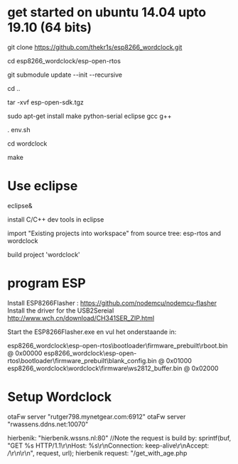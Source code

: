 get started on ubuntu 14.04 upto 19.10 (64 bits)
===========================================
git clone https://github.com/thekr1s/esp8266_wordclock.git

cd esp8266_wordclock/esp-open-rtos

git submodule update --init --recursive

cd ..

tar -xvf esp-open-sdk.tgz 

sudo apt-get install make python-serial eclipse gcc g++

. env.sh

cd wordclock

make

# Use eclipse
eclipse&

install C/C++ dev tools in eclipse

import "Existing projects into workspace" from source tree: esp-rtos and wordclock

build project 'wordclock'

program ESP
============
Install ESP8266Flasher : https://github.com/nodemcu/nodemcu-flasher
Install the driver for the USB2Sereial http://www.wch.cn/download/CH341SER_ZIP.html

Start the ESP8266Flasher.exe en vul het onderstaande in:

esp8266_wordclock\esp-open-rtos\bootloader\firmware_prebuilt\rboot.bin            @ 0x00000
esp8266_wordclock\esp-open-rtos\bootloader\firmware_prebuilt\blank_config.bin     @ 0x01000
esp8266_wordclock\wordclock\firmware\ws2812_buffer.bin                            @ 0x02000


Setup Wordclock
==============
otaFw server "rutger798.mynetgear.com:6912"
otaFw server "rwassens.ddns.net:10070"

hierbenik: "hierbenik.wssns.nl:80"
//Note the request is build by: sprintf(buf, "GET %s HTTP/1.1\r\nHost: %s\r\nConnection: keep-alive\r\nAccept: */*\r\n\r\n", request, url);
hierbenik request: "/get_with_age.php
